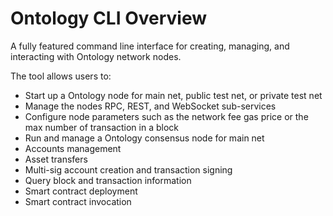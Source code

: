 
# Ontology CLI Overview
A fully featured command line interface for creating, managing, and interacting with Ontology network nodes.

The tool allows users to:
- Start up a Ontology node for main net, public test net, or private test net
- Manage the nodes RPC, REST, and WebSocket sub-services
- Configure node parameters such as the network fee gas price or the max number of transaction in a block
- Run and manage a Ontology consensus node for main net
- Accounts management
- Asset transfers
- Multi-sig account creation and transaction signing
- Query block and transaction information
- Smart contract deployment
- Smart contract invocation
